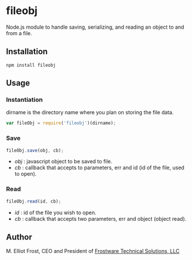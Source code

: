 fileobj
=======

Node.js module to handle saving, serializing, and reading an object to and from a file.


## Installation

```
npm install fileobj
```

## Usage

### Instantiation
dirname is the directory name where you plan on storing the file data.

```js
var fileObj = require('fileobj')(dirname);
```

### Save

```js
fileObj.save(obj, cb);
```

- _obj_ : javascript object to be saved to file.
- _cb_ : callback that accepts to parameters, err and id (id of the file, used to open).

### Read

```js
fileObj.read(id, cb);
```

- _id_ : id of the file you wish to open.
- _cb_ : callback that accepts two parameters, err and object (object read).

## Author
M. Elliot Frost, CEO and President of [Frostware Technical Solutions, LLC](http://www.frostwaresolutions.net)



